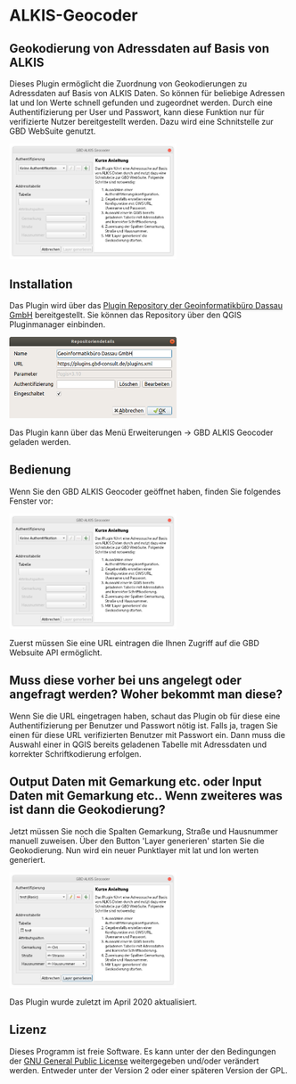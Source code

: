 ALKIS-Geocoder
==============

Geokodierung von Adressdaten auf Basis von ALKIS
------------------------------------------------

Dieses Plugin ermöglicht die Zuordnung von Geokodierungen zu Adressdaten auf Basis von ALKIS Daten.
So können für beliebige Adressen lat und lon Werte schnell gefunden und zugeordnet werden.
Durch eine Authentifizierung per User und Passwort, kann diese Funktion nur für verifizierte Nutzer bereitgestellt werden.
Dazu wird eine Schnitstelle zur GBD WebSuite genutzt.

<img src="/images/geocoder_blank.png" width="300">


Installation
------------

Das Plugin wird über das [Plugin Repository der Geoinformatikbüro Dassau GmbH](https://plugins.gbd-consult.de) bereitgestellt. Sie können das Repository über den QGIS Pluginmanager einbinden.

<img src="/images/repodetails.png" width="300">

Das Plugin kann über das Menü Erweiterungen -> GBD ALKIS Geocoder geladen werden.


Bedienung
---------
Wenn Sie den GBD ALKIS Geocoder geöffnet haben, finden Sie folgendes Fenster vor:

<img src="/images/geocoder_blank.png" width="300">

Zuerst müssen Sie eine URL eintragen die Ihnen Zugriff auf die GBD Websuite API ermöglicht.
## Muss diese vorher bei uns angelegt oder angefragt werden? Woher bekommt man diese?
Wenn Sie die URL eingetragen haben, schaut das Plugin ob für diese eine Authentifizierung per Benutzer und Passwort nötig ist.
Falls ja, tragen Sie einen für diese URL verifizierten Benutzer mit Passwort ein.
Dann muss die Auswahl einer in QGIS bereits geladenen Tabelle mit Adressdaten und korrekter Schriftkodierung erfolgen.
## Output Daten mit Gemarkung etc. oder Input Daten mit Gemarkung etc.. Wenn zweiteres was ist dann die Geokodierung?
Jetzt müssen Sie noch die Spalten Gemarkung, Straße und Hausnummer  manuell zuweisen.
Über den Button 'Layer generieren' starten Sie die Geokodierung.
Nun wird ein neuer Punktlayer mit lat und lon werten generiert.

<img src="/images/geocoder_filled.png" width="300">

Das Plugin wurde zuletzt im April 2020 aktualisiert.

## Lizenz

Dieses Programm ist freie Software. Es kann unter der den Bedingungen der [GNU General Public License](./LICENSE) weitergegeben und/oder verändert werden. Entweder unter der Version 2 oder einer späteren Version der GPL.
